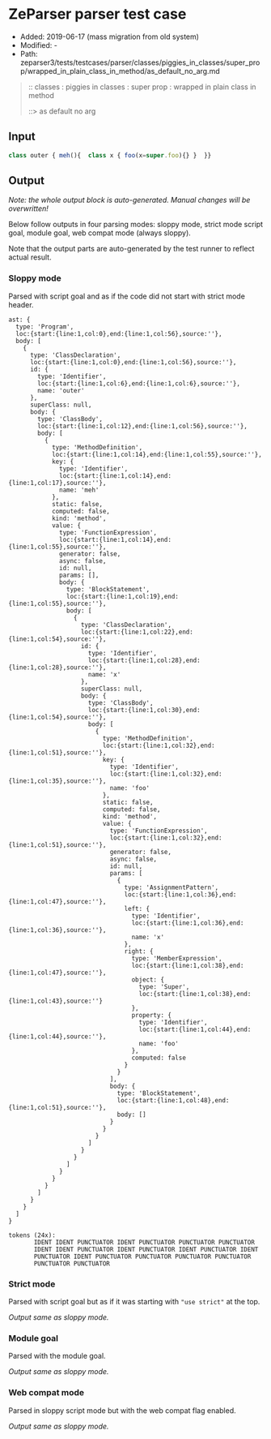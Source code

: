 # ZeParser parser test case

- Added: 2019-06-17 (mass migration from old system)
- Modified: -
- Path: zeparser3/tests/testcases/parser/classes/piggies_in_classes/super_prop/wrapped_in_plain_class_in_method/as_default_no_arg.md

> :: classes : piggies in classes : super prop : wrapped in plain class in method
>
> ::> as default no arg

## Input

`````js
class outer { meh(){  class x { foo(x=super.foo){} }  }}
`````

## Output

_Note: the whole output block is auto-generated. Manual changes will be overwritten!_

Below follow outputs in four parsing modes: sloppy mode, strict mode script goal, module goal, web compat mode (always sloppy).

Note that the output parts are auto-generated by the test runner to reflect actual result.

### Sloppy mode

Parsed with script goal and as if the code did not start with strict mode header.

`````
ast: {
  type: 'Program',
  loc:{start:{line:1,col:0},end:{line:1,col:56},source:''},
  body: [
    {
      type: 'ClassDeclaration',
      loc:{start:{line:1,col:0},end:{line:1,col:56},source:''},
      id: {
        type: 'Identifier',
        loc:{start:{line:1,col:6},end:{line:1,col:6},source:''},
        name: 'outer'
      },
      superClass: null,
      body: {
        type: 'ClassBody',
        loc:{start:{line:1,col:12},end:{line:1,col:56},source:''},
        body: [
          {
            type: 'MethodDefinition',
            loc:{start:{line:1,col:14},end:{line:1,col:55},source:''},
            key: {
              type: 'Identifier',
              loc:{start:{line:1,col:14},end:{line:1,col:17},source:''},
              name: 'meh'
            },
            static: false,
            computed: false,
            kind: 'method',
            value: {
              type: 'FunctionExpression',
              loc:{start:{line:1,col:14},end:{line:1,col:55},source:''},
              generator: false,
              async: false,
              id: null,
              params: [],
              body: {
                type: 'BlockStatement',
                loc:{start:{line:1,col:19},end:{line:1,col:55},source:''},
                body: [
                  {
                    type: 'ClassDeclaration',
                    loc:{start:{line:1,col:22},end:{line:1,col:54},source:''},
                    id: {
                      type: 'Identifier',
                      loc:{start:{line:1,col:28},end:{line:1,col:28},source:''},
                      name: 'x'
                    },
                    superClass: null,
                    body: {
                      type: 'ClassBody',
                      loc:{start:{line:1,col:30},end:{line:1,col:54},source:''},
                      body: [
                        {
                          type: 'MethodDefinition',
                          loc:{start:{line:1,col:32},end:{line:1,col:51},source:''},
                          key: {
                            type: 'Identifier',
                            loc:{start:{line:1,col:32},end:{line:1,col:35},source:''},
                            name: 'foo'
                          },
                          static: false,
                          computed: false,
                          kind: 'method',
                          value: {
                            type: 'FunctionExpression',
                            loc:{start:{line:1,col:32},end:{line:1,col:51},source:''},
                            generator: false,
                            async: false,
                            id: null,
                            params: [
                              {
                                type: 'AssignmentPattern',
                                loc:{start:{line:1,col:36},end:{line:1,col:47},source:''},
                                left: {
                                  type: 'Identifier',
                                  loc:{start:{line:1,col:36},end:{line:1,col:36},source:''},
                                  name: 'x'
                                },
                                right: {
                                  type: 'MemberExpression',
                                  loc:{start:{line:1,col:38},end:{line:1,col:47},source:''},
                                  object: {
                                    type: 'Super',
                                    loc:{start:{line:1,col:38},end:{line:1,col:43},source:''}
                                  },
                                  property: {
                                    type: 'Identifier',
                                    loc:{start:{line:1,col:44},end:{line:1,col:44},source:''},
                                    name: 'foo'
                                  },
                                  computed: false
                                }
                              }
                            ],
                            body: {
                              type: 'BlockStatement',
                              loc:{start:{line:1,col:48},end:{line:1,col:51},source:''},
                              body: []
                            }
                          }
                        }
                      ]
                    }
                  }
                ]
              }
            }
          }
        ]
      }
    }
  ]
}

tokens (24x):
       IDENT IDENT PUNCTUATOR IDENT PUNCTUATOR PUNCTUATOR PUNCTUATOR
       IDENT IDENT PUNCTUATOR IDENT PUNCTUATOR IDENT PUNCTUATOR IDENT
       PUNCTUATOR IDENT PUNCTUATOR PUNCTUATOR PUNCTUATOR PUNCTUATOR
       PUNCTUATOR PUNCTUATOR
`````

### Strict mode

Parsed with script goal but as if it was starting with `"use strict"` at the top.

_Output same as sloppy mode._

### Module goal

Parsed with the module goal.

_Output same as sloppy mode._

### Web compat mode

Parsed in sloppy script mode but with the web compat flag enabled.

_Output same as sloppy mode._
